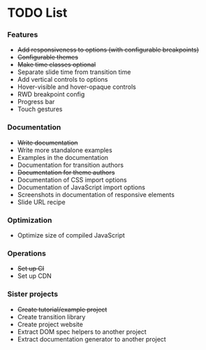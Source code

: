 # TODO List

### Features
 * ~~Add responsiveness to options (with configurable breakpoints)~~
 * ~~Configurable themes~~
 * ~~Make time classes optional~~
 * Separate slide time from transition time
 * Add vertical controls to options
 * Hover-visible and hover-opaque controls
 * RWD breakpoint config
 * Progress bar
 * Touch gestures

### Documentation
 * ~~Write documentation~~
 * Write more standalone examples
 * Examples in the documentation
 * Documentation for transition authors
 * ~~Documentation for theme authors~~
 * Documentation of CSS import options
 * Documentation of JavaScript import options
 * Screenshots in documentation of responsive elements
 * Slide URL recipe

### Optimization
* Optimize size of compiled JavaScript

### Operations
 * ~~Set up CI~~
 * Set up CDN

### Sister projects
 * ~~Create tutorial/example project~~
 * Create transition library
 * Create project website
 * Extract DOM spec helpers to another project
 * Extract documentation generator to another project
